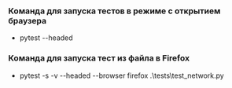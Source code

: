 ### Команда для запуска тестов в режиме с открытием браузера
- pytest --headed
### Команда для запуска тест из файла в Firefox
- pytest -s -v --headed --browser firefox .\tests\test_network.py
